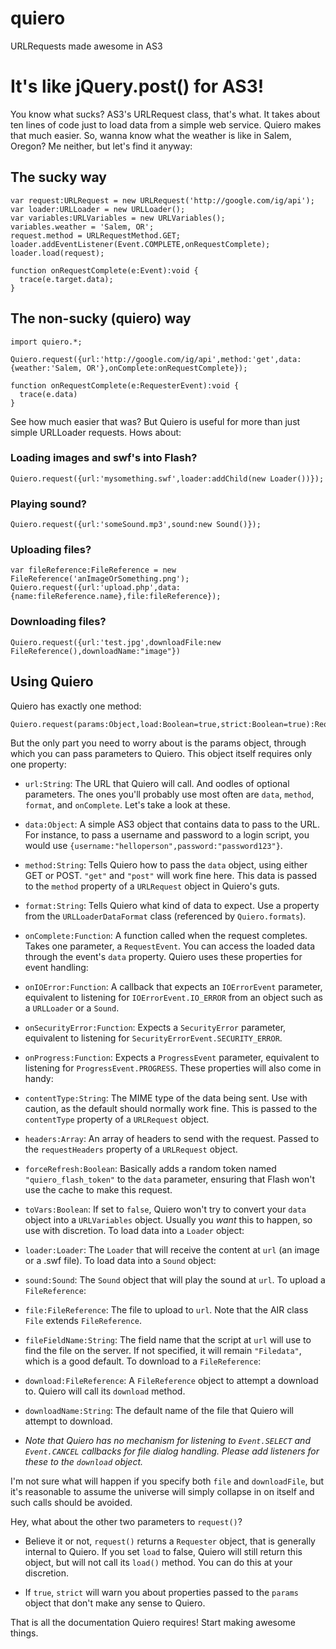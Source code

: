quiero
======

URLRequests made awesome in AS3

# It's like jQuery.post() for AS3!

You know what sucks? AS3's URLRequest class, that's what. It takes about ten lines of code just to load data from a simple web service. Quiero makes that much easier. So, wanna know what the weather is like in Salem, Oregon? Me neither, but let's find it anyway:

## The sucky way

	var request:URLRequest = new URLRequest('http://google.com/ig/api');
	var loader:URLLoader = new URLLoader();
	var variables:URLVariables = new URLVariables();
	variables.weather = 'Salem, OR';
	request.method = URLRequestMethod.GET;
	loader.addEventListener(Event.COMPLETE,onRequestComplete);
	loader.load(request);
	
	function onRequestComplete(e:Event):void {
	  trace(e.target.data);
	}


## The non-sucky (quiero) way

	import quiero.*;
	
	Quiero.request({url:'http://google.com/ig/api',method:'get',data:{weather:'Salem, OR'},onComplete:onRequestComplete});

	function onRequestComplete(e:RequesterEvent):void {
	  trace(e.data)
	}

See how much easier that was? But Quiero is useful for more than just simple URLLoader requests. Hows about:

### Loading images and swf's into Flash?

	Quiero.request({url:'mysomething.swf',loader:addChild(new Loader())});


### Playing sound?

	Quiero.request({url:'someSound.mp3',sound:new Sound()});


### Uploading files?

	var fileReference:FileReference = new FileReference('anImageOrSomething.png');
	Quiero.request({url:'upload.php',data:{name:fileReference.name},file:fileReference});


### Downloading files?

	Quiero.request({url:'test.jpg',downloadFile:new FileReference(),downloadName:"image"})


## Using Quiero

Quiero has exactly one method:

	Quiero.request(params:Object,load:Boolean=true,strict:Boolean=true):Requester

But the only part you need to worry about is the params object, through which you can pass parameters to Quiero. This object itself requires only one property:
  * `url:String`: The URL that Quiero will call.
And oodles of optional parameters. The ones you'll probably use most often are `data`, `method`, `format`, and `onComplete`. Let's take a look at these.
  * `data:Object`: A simple AS3 object that contains data to pass to the URL. For instance, to pass a username and password to a login script, you would use `{username:"helloperson",password:"password123"}`.

  * `method:String`: Tells Quiero how to pass the `data` object, using either GET or POST. `"get"` and `"post"` will work fine here. This data is passed to the `method` property of a `URLRequest` object in Quiero's guts.

  * `format:String`: Tells Quiero what kind of data to expect. Use a property from the `URLLoaderDataFormat` class (referenced by `Quiero.formats`).

  * `onComplete:Function`: A function called when the request completes. Takes one parameter, a `RequestEvent`. You can access the loaded data through the event's `data` property.
Quiero uses these properties for event handling:
  * `onIOError:Function`: A callback that expects an `IOErrorEvent` parameter, equivalent to listening for `IOErrorEvent.IO_ERROR` from an object such as a `URLLoader` or a `Sound`.

  * `onSecurityError:Function`: Expects a `SecurityError` parameter, equivalent to listening for `SecurityErrorEvent.SECURITY_ERROR`.

  * `onProgress:Function`: Expects a `ProgressEvent` parameter, equivalent to listening for `ProgressEvent.PROGRESS`.
These properties will also come in handy:
  * `contentType:String`: The MIME type of the data being sent. Use with caution, as the default should normally work fine. This is passed to the `contentType` property of a `URLRequest` object.

  * `headers:Array`: An array of headers to send with the request. Passed to the `requestHeaders` property of a `URLRequest` object.  

  * `forceRefresh:Boolean`: Basically adds a random token named `"quiero_flash_token"` to the `data` parameter, ensuring that Flash won't use the cache to make this request.

  * `toVars:Boolean`: If set to `false`, Quiero won't try to convert your `data` object into a `URLVariables` object. Usually you _want_ this to happen, so use with discretion.
To load data into a `Loader` object:
  * `loader:Loader`: The `Loader` that will receive the content at `url` (an image or a .swf file).
To load data into a `Sound` object:
  * `sound:Sound`: The `Sound` object that will play the sound at `url`.
To upload a `FileReference`:
  * `file:FileReference`: The file to upload to `url`. Note that the AIR class `File` extends `FileReference`.

  * `fileFieldName:String`: The field name that the script at `url` will use to find the file on the server. If not specified, it will remain `"Filedata"`, which is a good default.
To download to a `FileReference`:
  * `download:FileReference`: A `FileReference` object to attempt a download to. Quiero will call its `download` method.

  * `downloadName:String`: The default name of the file that Quiero will attempt to download.

  * _Note that Quiero has no mechanism for listening to `Event.SELECT` and `Event.CANCEL` callbacks for file dialog handling. Please add listeners for these to the `download` object._

I'm not sure what will happen if you specify both `file` and `downloadFile`, but it's reasonable to assume the universe will simply collapse in on itself and such calls should be avoided.

Hey, what about the other two parameters to `request()`?
 * Believe it or not, `request()` returns a `Requester` object, that is generally internal to Quiero. If you set `load` to false, Quiero will still return this object, but will not call its `load()` method. You can do this at your discretion.

  * If `true`, `strict` will warn you about properties passed to the `params` object that don't make any sense to Quiero.

 

That is all the documentation Quiero requires! Start making awesome things.
